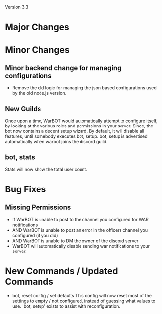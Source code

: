 Version 3.3

# Major Changes

# Minor Changes

## Minor backend change for managing configurations

* Remove the old logic for managing the json based configurations used by the old node.js version.

## New Guilds

Once upon a time, WarBOT would automatically attempt to configure itself, by looking at the various roles and permissions in your server.
Since, the bot now contains a decent setup wizard, By default, it will disable all features, until somebody executes bot, setup.
bot, setup is advertised automatically when warbot joins the discord guild.

## bot, stats
Stats will now show the total user count.

# Bug Fixes

## Missing Permissions

* If WarBOT is unable to post to the channel you configured for WAR notifications
* AND WarBOT is unable to post an error in the officers channel you configured (if you did)
* AND WarBOT is unable to DM the owner of the discord server
* WarBOT will automatically disable sending war notifications to your server.

# New Commands / Updated Commands

* bot, reset config / set defaults
This config will now reset most of the settings to empty / not configured, instead of guessing what values to use. 'bot, setup' exists to assist with reconfiguration.

